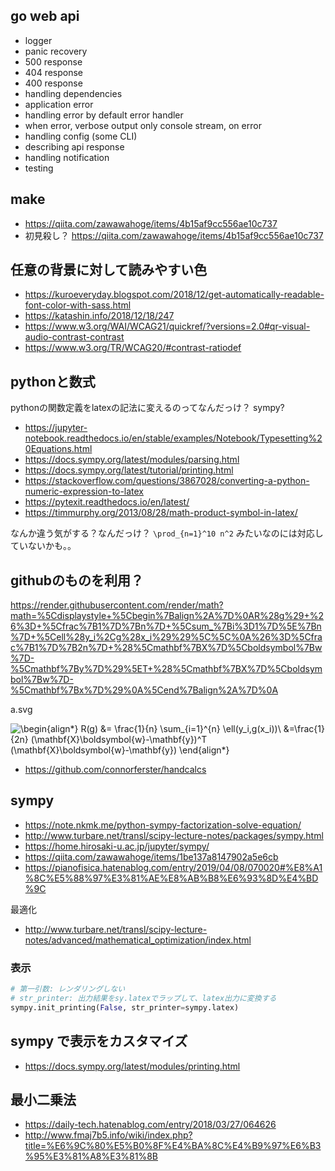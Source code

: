 ## go web api

- logger
- panic recovery
- 500 response
- 404 response
- 400 response
- handling dependencies
- application error
- handling error by default error handler
- when error, verbose output only console stream, on error
- handling config (some CLI)
- describing api response
- handling notification
- testing

## make

- https://qiita.com/zawawahoge/items/4b15af9cc556ae10c737
- 初見殺し？ https://qiita.com/zawawahoge/items/4b15af9cc556ae10c737

## 任意の背景に対して読みやすい色

- https://kuroeveryday.blogspot.com/2018/12/get-automatically-readable-font-color-with-sass.html
- https://katashin.info/2018/12/18/247
- https://www.w3.org/WAI/WCAG21/quickref/?versions=2.0#qr-visual-audio-contrast-contrast
- https://www.w3.org/TR/WCAG20/#contrast-ratiodef

## pythonと数式


pythonの関数定義をlatexの記法に変えるのってなんだっけ？
sympy?

- https://jupyter-notebook.readthedocs.io/en/stable/examples/Notebook/Typesetting%20Equations.html
- https://docs.sympy.org/latest/modules/parsing.html
- https://docs.sympy.org/latest/tutorial/printing.html
- https://stackoverflow.com/questions/3867028/converting-a-python-numeric-expression-to-latex
- https://pytexit.readthedocs.io/en/latest/
- https://timmurphy.org/2013/08/28/math-product-symbol-in-latex/

なんか違う気がする？なんだっけ？
`\prod_{n=1}^10 n^2` みたいなのには対応していないかも。。

## githubのものを利用？

https://render.githubusercontent.com/render/math?math=%5Cdisplaystyle+%5Cbegin%7Balign%2A%7D%0AR%28g%29+%26%3D+%5Cfrac%7B1%7D%7Bn%7D+%5Csum_%7Bi%3D1%7D%5E%7Bn%7D+%5Cell%28y_i%2Cg%28x_i%29%29%5C%5C%0A%26%3D%5Cfrac%7B1%7D%7B2n%7D+%28%5Cmathbf%7BX%7D%5Cboldsymbol%7Bw%7D-%5Cmathbf%7By%7D%29%5ET+%28%5Cmathbf%7BX%7D%5Cboldsymbol%7Bw%7D-%5Cmathbf%7Bx%7D%29%0A%5Cend%7Balign%2A%7D%0A

a.svg

![\begin{align*}
R(g) &= \frac{1}{n} \sum_{i=1}^{n} \ell(y_i,g(x_i))\\
&=\frac{1}{2n} (\mathbf{X}\boldsymbol{w}-\mathbf{y})^T (\mathbf{X}\boldsymbol{w}-\mathbf{y})
\end{align*}
](https://render.githubusercontent.com/render/math?math=%5Cdisplaystyle+%5Cbegin%7Balign%2A%7D%0AR%28g%29+%26%3D+%5Cfrac%7B1%7D%7Bn%7D+%5Csum_%7Bi%3D1%7D%5E%7Bn%7D+%5Cell%28y_i%2Cg%28x_i%29%29%5C%5C%0A%26%3D%5Cfrac%7B1%7D%7B2n%7D+%28%5Cmathbf%7BX%7D%5Cboldsymbol%7Bw%7D-%5Cmathbf%7By%7D%29%5ET+%28%5Cmathbf%7BX%7D%5Cboldsymbol%7Bw%7D-%5Cmathbf%7By%7D%29%0A%5Cend%7Balign%2A%7D%0A)

- https://github.com/connorferster/handcalcs

## sympy

- https://note.nkmk.me/python-sympy-factorization-solve-equation/
- http://www.turbare.net/transl/scipy-lecture-notes/packages/sympy.html
- https://home.hirosaki-u.ac.jp/jupyter/sympy/
- https://qiita.com/zawawahoge/items/1be137a8147902a5e6cb
- https://pianofisica.hatenablog.com/entry/2019/04/08/070020#%E8%A1%8C%E5%88%97%E3%81%AE%E8%AB%B8%E6%93%8D%E4%BD%9C

最適化

- http://www.turbare.net/transl/scipy-lecture-notes/advanced/mathematical_optimization/index.html

### 表示

```python
# 第一引数: レンダリングしない
# str_printer: 出力結果をsy.latexでラップして、latex出力に変換する
sympy.init_printing(False, str_printer=sympy.latex)
```

## sympy で表示をカスタマイズ

- https://docs.sympy.org/latest/modules/printing.html

## 最小二乗法

- https://daily-tech.hatenablog.com/entry/2018/03/27/064626
- http://www.fmaj7b5.info/wiki/index.php?title=%E6%9C%80%E5%B0%8F%E4%BA%8C%E4%B9%97%E6%B3%95%E3%81%A8%E3%81%8B



